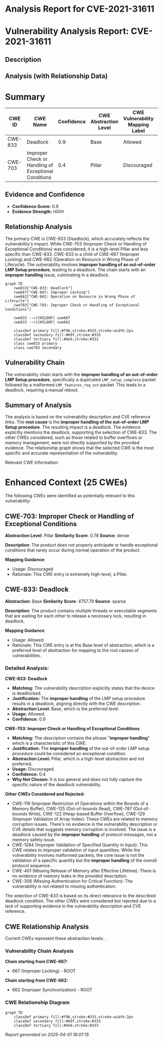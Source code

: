 # Analysis Report for CVE-2021-31611

# Vulnerability Analysis Report: CVE-2021-31611

## Description



## Analysis (with Relationship Data)

# Summary
| CWE ID  | CWE Name  | Confidence | CWE Abstraction Level | CWE Vulnerability Mapping Label | CWE-Vulnerability Mapping Notes |
|--------------|------------------------------------------------------|------------|--------------------------|------------------------------------|------------------------------------|
| CWE-833 | Deadlock | 0.9 | Base | Allowed | Primary CWE |
| CWE-703 | Improper Check or Handling of Exceptional Conditions | 0.4 | Pillar | Discouraged | Secondary Candidate |

## Evidence and Confidence

*   **Confidence Score:** 0.9
*   **Evidence Strength:** HIGH

## Relationship Analysis
The primary CWE is CWE-833 (Deadlock), which accurately reflects the vulnerability's impact. While CWE-703 (Improper Check or Handling of Exceptional Conditions) was considered, it is a high-level Pillar and less specific than CWE-833. CWE-833 is a child of CWE-667 (Improper Locking) and CWE-662 (Operation on Resource in Wrong Phase of Lifecycle). The vulnerability involves **improper handling of an out-of-order LMP Setup procedure**, leading to a deadlock. The chain starts with an **improper handling** issue, culminating in a deadlock.

```mermaid
graph TD
    cwe833["CWE-833: Deadlock"]
    cwe667["CWE-667: Improper Locking"]
    cwe662["CWE-662: Operation on Resource in Wrong Phase of Lifecycle"]
    cwe703["CWE-703: Improper Check or Handling of Exceptional Conditions"]
    
    cwe833 -->|CHILDOF| cwe667
    cwe833 -->|CHILDOF| cwe662
    
    classDef primary fill:#f96,stroke:#333,stroke-width:2px
    classDef secondary fill:#69f,stroke:#333
    classDef tertiary fill:#9e9,stroke:#333
    class cwe833 primary
    class cwe703 secondary
```

## Vulnerability Chain
The vulnerability chain starts with the **improper handling of an out-of-order LMP Setup procedure**, specifically a duplicated `LMP_setup_complete` packet followed by a malformed `LMP_features_req_ext` packet. This leads to a deadlock, requiring a manual reboot.

## Summary of Analysis
The analysis is based on the vulnerability description and CVE reference links. The **root cause** is the **improper handling of the out-of-order LMP Setup procedure**. The resulting impact is a deadlock. The evidence explicitly mentions the deadlock, supporting the selection of CWE-833. The other CWEs considered, such as those related to buffer overflows or memory management, were not directly supported by the provided evidence. The relationship graph shows that the selected CWE is the most specific and accurate representation of the vulnerability.

Relevant CWE Information:

# Enhanced Context (25 CWEs)
The following CWEs were identified as potentially relevant to this vulnerability:

## CWE-703: Improper Check or Handling of Exceptional Conditions
**Abstraction Level**: Pillar
**Similarity Score**: 0.78
**Source**: dense

**Description**:
The product does not properly anticipate or handle exceptional conditions that rarely occur during normal operation of the product.

**Mapping Guidance**:
- Usage: Discouraged
- Rationale: This CWE entry is extremely high-level, a Pillar.

## CWE-833: Deadlock
**Abstraction:** Base
**Similarity Score**: 4757.79
**Source**: sparse

**Description**:
The product contains multiple threads or executable segments that are waiting for each other to release a necessary lock, resulting in deadlock.

**Mapping Guidance**:
- Usage: Allowed
- Rationale: This CWE entry is at the Base level of abstraction, which is a preferred level of abstraction for mapping to the root causes of vulnerabilities.

### Detailed Analysis:

**CWE-833: Deadlock**

*   **Matching:** The vulnerability description explicitly states that the device is deadlocked.
*   **Justification:** The **improper handling** of the LMP setup procedure results in a deadlock, aligning directly with the CWE description.
*   **Abstraction Level:** Base, which is the preferred level.
*   **Usage:** Allowed.
*   **Confidence:** 0.9

**CWE-703: Improper Check or Handling of Exceptional Conditions**

*   **Matching:** The description contains the phrase "**improper handling**" which is a characteristic of this CWE.
*   **Justification:** The **improper handling** of the out-of-order LMP setup procedure could be considered an exceptional condition.
*   **Abstraction Level:** Pillar, which is a high-level abstraction and not preferred.
*   **Usage:** Discouraged.
*   **Confidence:** 0.4
*   **Why Not Chosen:** It is too general and does not fully capture the specific nature of the deadlock vulnerability.

**Other CWEs Considered and Rejected:**

*   CWE-119 (Improper Restriction of Operations within the Bounds of a Memory Buffer), CWE-125 (Out-of-bounds Read), CWE-787 (Out-of-bounds Write), CWE-122 (Heap-based Buffer Overflow), CWE-129 (Improper Validation of Array Index): These CWEs are related to memory corruption issues. There's no evidence in the vulnerability description or CVE details that suggests memory corruption is involved. The issue is a deadlock caused by the **improper handling** of protocol messages, not a memory safety issue.
*   CWE-1284 (Improper Validation of Specified Quantity in Input): This CWE relates to improper validation of input quantities. While the vulnerability involves malformed packets, the core issue is not the validation of a specific quantity but the **improper handling** of the overall protocol sequence.
*   CWE-401 (Missing Release of Memory after Effective Lifetime): There is no evidence of memory leaks in the provided description.
*   CWE-306 (Missing Authentication for Critical Function): The vulnerability is not related to missing authentication.

The selection of CWE-833 is based on its direct relevance to the described deadlock condition. The other CWEs were considered but rejected due to a lack of supporting evidence in the vulnerability description and CVE reference.


## CWE Relationship Analysis

Current CWEs represent these abstraction levels: .


### Vulnerability Chain Analysis

**Chain starting from CWE-667:**
- 667 (Improper Locking) - ROOT


**Chain starting from CWE-662:**
- 662 (Improper Synchronization) - ROOT



### CWE Relationship Diagram

```mermaid
graph TD
    classDef primary fill:#f96,stroke:#333,stroke-width:2px
    classDef secondary fill:#69f,stroke:#333
    classDef tertiary fill:#9e9,stroke:#333
```



*Report generated on 2025-04-01 18:07:15*
